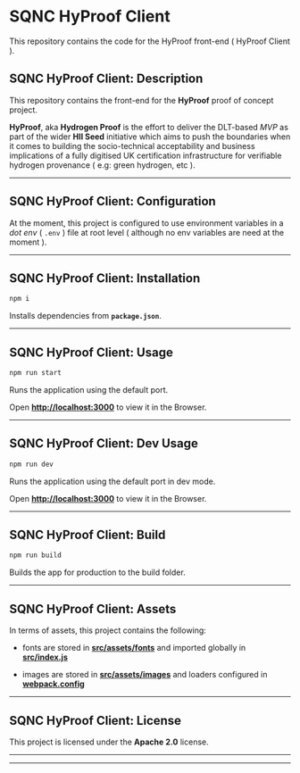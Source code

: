 # SQNC HyProof Client

This repository contains the code for the HyProof front-end ( HyProof Client ).

## SQNC HyProof Client: Description

This repository contains the front-end for the **HyProof** proof of concept project.

**HyProof**, aka **Hydrogen Proof** is the effort to deliver the DLT-based _MVP_ as part of the wider **HII Seed** initiative which aims to push the boundaries when it comes to building the socio-technical acceptability and business implications of a fully digitised UK certification infrastructure for verifiable hydrogen provenance ( e.g: green hydrogen, etc ).

---

## SQNC HyProof Client: Configuration

At the moment, this project is configured to use environment variables in a _dot env_ ( `.env` ) file at root level ( although no env variables are need at the moment ).

---

## SQNC HyProof Client: Installation

```sh
npm i
```

Installs dependencies from **`package.json`**.

---

## SQNC HyProof Client: Usage

```sh
npm run start
```

Runs the application using the default port.

Open **[http://localhost:3000](http://localhost:3000)** to view it in the Browser.

---

## SQNC HyProof Client: Dev Usage

```sh
npm run dev
```

Runs the application using the default port in dev mode.

Open **[http://localhost:3000](http://localhost:3000)** to view it in the Browser.

---

## SQNC HyProof Client: Build

```sh
npm run build
```

Builds the app for production to the build folder.

---

## SQNC HyProof Client: Assets

In terms of assets, this project contains the following:

* fonts are stored in **[src/assets/fonts](./src/assets/fonts/)** and imported globally in **[src/index.js](./src/index.js)**

* images are stored in **[src/assets/images](./src/assets/images/)** and loaders configured in **[webpack.config](./webpack.config)**

---

## SQNC HyProof Client: License

This project is licensed under the **Apache 2.0** license.

---

---
